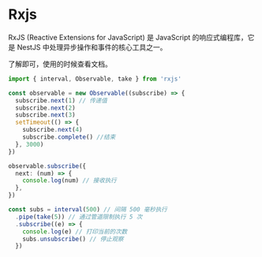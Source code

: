 # Rxjs

RxJS (Reactive Extensions for JavaScript) 是 JavaScript 的响应式编程库，它是 NestJS 中处理异步操作和事件的核心工具之一。

了解即可，使用的时候查看文档。

```typescript
import { interval, Observable, take } from 'rxjs'

const observable = new Observable((subscribe) => {
  subscribe.next(1) // 传递值
  subscribe.next(2)
  subscribe.next(3)
  setTimeout(() => {
    subscribe.next(4)
    subscribe.complete() //结束
  }, 3000)
})

observable.subscribe({
  next: (num) => {
    console.log(num) // 接收执行
  },
})

const subs = interval(500) // 间隔 500 毫秒执行
  .pipe(take(5)) // 通过管道限制执行 5 次
  .subscribe((e) => {
    console.log(e) // 打印当前的次数
    subs.unsubscribe() // 停止观察
  })
```

